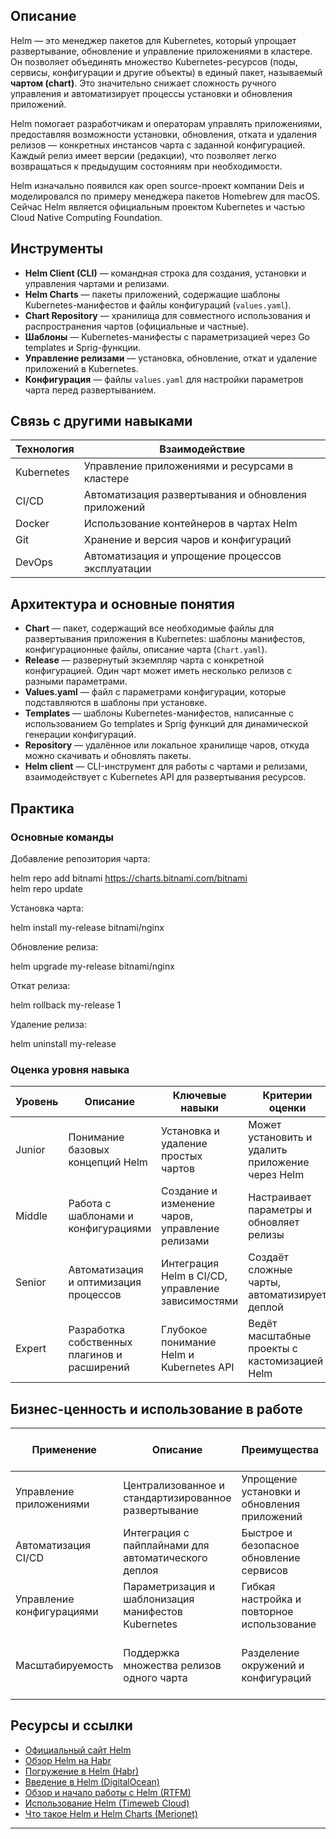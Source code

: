 
## Описание

Helm — это менеджер пакетов для Kubernetes, который упрощает развертывание, обновление и управление приложениями в кластере. Он позволяет объединять множество Kubernetes-ресурсов (поды, сервисы, конфигурации и другие объекты) в единый пакет, называемый **чартом (chart)**. Это значительно снижает сложность ручного управления и автоматизирует процессы установки и обновления приложений.

Helm помогает разработчикам и операторам управлять приложениями, предоставляя возможности установки, обновления, отката и удаления релизов — конкретных инстансов чарта с заданной конфигурацией. Каждый релиз имеет версии (редакции), что позволяет легко возвращаться к предыдущим состояниям при необходимости.

Helm изначально появился как open source-проект компании Deis и моделировался по примеру менеджера пакетов Homebrew для macOS. Сейчас Helm является официальным проектом Kubernetes и частью Cloud Native Computing Foundation.

## Инструменты

- **Helm Client (CLI)** — командная строка для создания, установки и управления чартами и релизами.
- **Helm Charts** — пакеты приложений, содержащие шаблоны Kubernetes-манифестов и файлы конфигураций (`values.yaml`).
- **Chart Repository** — хранилища для совместного использования и распространения чартов (официальные и частные).
- **Шаблоны** — Kubernetes-манифесты с параметризацией через Go templates и Sprig-функции.
- **Управление релизами** — установка, обновление, откат и удаление приложений в Kubernetes.
- **Конфигурация** — файлы `values.yaml` для настройки параметров чарта перед развертыванием.

## Связь с другими навыками

| Технология | Взаимодействие                               |
|------------|---------------------------------------------|
| Kubernetes | Управление приложениями и ресурсами в кластере |
| CI/CD      | Автоматизация развертывания и обновления приложений |
| Docker     | Использование контейнеров в чартах Helm     |
| Git        | Хранение и версия чаров и конфигураций      |
| DevOps     | Автоматизация и упрощение процессов эксплуатации |

## Архитектура и основные понятия

- **Chart** — пакет, содержащий все необходимые файлы для развертывания приложения в Kubernetes: шаблоны манифестов, конфигурационные файлы, описание чарта (`Chart.yaml`).
- **Release** — развернутый экземпляр чарта с конкретной конфигурацией. Один чарт может иметь несколько релизов с разными параметрами.
- **Values.yaml** — файл с параметрами конфигурации, которые подставляются в шаблоны при установке.
- **Templates** — шаблоны Kubernetes-манифестов, написанные с использованием Go templates и Sprig функций для динамической генерации конфигураций.
- **Repository** — удалённое или локальное хранилище чаров, откуда можно скачивать и обновлять пакеты.
- **Helm client** — CLI-инструмент для работы с чартами и релизами, взаимодействует с Kubernetes API для развертывания ресурсов.

## Практика

### Основные команды

Добавление репозитория чарта:

helm repo add bitnami https://charts.bitnami.com/bitnami  
helm repo update

Установка чарта:

helm install my-release bitnami/nginx

Обновление релиза:

helm upgrade my-release bitnami/nginx

Откат релиза:

helm rollback my-release 1

Удаление релиза:

helm uninstall my-release

### Оценка уровня навыка

| Уровень | Описание                              | Ключевые навыки                         | Критерии оценки                                  |
|---------|-------------------------------------|---------------------------------------|-------------------------------------------------|
| Junior  | Понимание базовых концепций Helm    | Установка и удаление простых чартов  | Может установить и удалить приложение через Helm |
| Middle  | Работа с шаблонами и конфигурациями | Создание и изменение чаров, управление релизами | Настраивает параметры и обновляет релизы         |
| Senior  | Автоматизация и оптимизация процессов | Интеграция Helm в CI/CD, управление зависимостями | Создаёт сложные чарты, автоматизирует деплой     |
| Expert  | Разработка собственных плагинов и расширений | Глубокое понимание Helm и Kubernetes API | Ведёт масштабные проекты с кастомизацией Helm    |

## Бизнес-ценность и использование в работе

| Применение            | Описание                                         | Преимущества                                | Рекомендации по использованию                 |
|-----------------------|-------------------------------------------------|---------------------------------------------|-----------------------------------------------|
| Управление приложениями | Централизованное и стандартизированное развертывание | Упрощение установки и обновления приложений | Использовать для всех Kubernetes-приложений   |
| Автоматизация CI/CD   | Интеграция с пайплайнами для автоматического деплоя | Быстрое и безопасное обновление сервисов    | Встраивать в процессы CI/CD                     |
| Управление конфигурациями | Параметризация и шаблонизация манифестов Kubernetes | Гибкая настройка и повторное использование  | Использовать values.yaml и шаблоны             |
| Масштабируемость     | Поддержка множества релизов одного чарта          | Разделение окружений и конфигураций          | Создавать отдельные релизы для разных окружений |

## Ресурсы и ссылки

- [Официальный сайт Helm](https://helm.sh/ru/)  
- [Обзор Helm на Habr](https://habr.com/ru/companies/flant/articles/417079/)  
- [Погружение в Helm (Habr)](https://habr.com/ru/companies/dataart/articles/588258/)  
- [Введение в Helm (DigitalOcean)](https://www.digitalocean.com/community/tutorials/an-introduction-to-helm-the-package-manager-for-kubernetes-ru)  
- [Обзор и начало работы с Helm (RTFM)](https://rtfm.co.ua/ru/helm-kubernetes-package-manager-obzor-nachalo-raboty/)  
- [Использование Helm (Timeweb Cloud)](https://timeweb.cloud/docs/k8s/helm)  
- [Что такое Helm и Helm Charts (Merionet)](https://wiki.merionet.ru/articles/chto-takoe-helm-i-helm-charts)  

---
